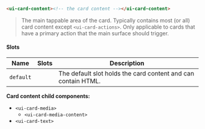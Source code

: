 ```html
<ui-card-content><!-- the card content --></ui-card-content>
```

> The main tappable area of the card. Typically contains most (or all) card content except `<ui-card-actions>`. Only applicable to cards that have a primary action that the main surface should trigger.

#### Slots

| Name      | Slots | Description                                                   |
| --------- | ----- | ------------------------------------------------------------- |
| `default` |       | The default slot holds the card content and can contain HTML. |

**Card content child components:**

- `<ui-card-media>`
  - `<ui-card-media-content>`
- `<ui-card-text>`
